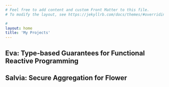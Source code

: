 ```yaml
---
# Feel free to add content and custom Front Matter to this file.
# To modify the layout, see https://jekyllrb.com/docs/themes/#overriding-theme-defaults

#
layout: home
title: 'My Projects'
---
```




## Eva: Type-based Guarantees for Functional Reactive Programming
## Salvia: Secure Aggregation for Flower